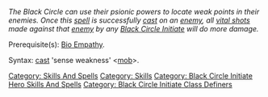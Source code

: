 *The Black Circle can use their psionic powers to locate weak points in
their enemies. Once this [spell](:Category:_Spells "wikilink") is
successfully [cast](Cast "wikilink") on an
[enemy](:Category:_Mobs "wikilink"), all [vital
shots](Vital_Shot "wikilink") made against that
[enemy](:Category:_Mobs "wikilink") by any [Black Circle
Initiate](:Category:_Black_Circle_Initiates "wikilink") will do more
damage.*

Prerequisite(s): [Bio Empathy](Bio_Empathy "wikilink").

Syntax: [cast](Cast "wikilink") 'sense weakness'
\<[mob](:Category:_Mobs "wikilink")\>.

[Category: Skills And Spells](Category:_Skills_And_Spells "wikilink")
[Category: Skills](Category:_Skills "wikilink") [Category: Black Circle
Initiate Hero Skills And
Spells](Category:_Black_Circle_Initiate_Hero_Skills_And_Spells "wikilink")
[Category: Black Circle Initiate Class
Definers](Category:_Black_Circle_Initiate_Class_Definers "wikilink")
